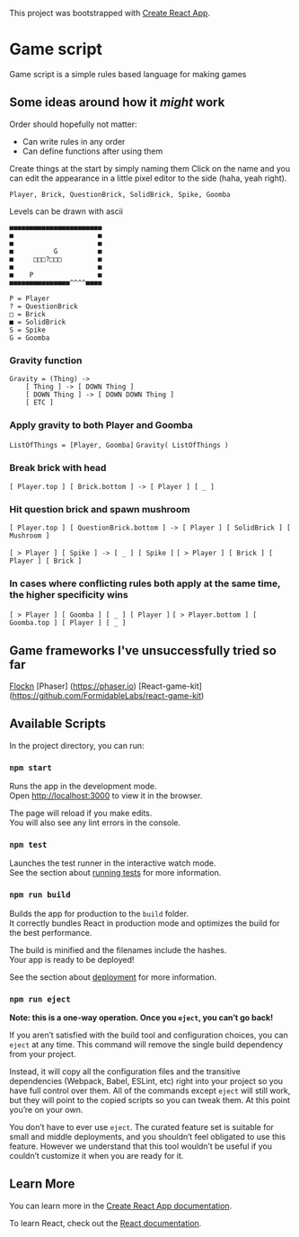 This project was bootstrapped with [Create React App](https://github.com/facebook/create-react-app).

# Game script

Game script is a simple rules based language for making games


## Some ideas around how it *might* work

Order should hopefully not matter:
* Can write rules in any order
* Can define functions after using them

Create things at the start by simply naming them
Click on the name and you can edit the appearance in a little pixel editor to the side (haha, yeah right).

```Player, Brick, QuestionBrick, SolidBrick, Spike, Goomba```

Levels can be drawn with ascii
```
■■■■■■■■■■■■■■■■■■■■■■■
■                     ■
■                     ■
■          G          ■
■     □□□?□□□         ■
■                     ■
■    P                ■
■■■■■■■■■■■■■■■^^^^■■■■

P = Player
? = QuestionBrick
□ = Brick
■ = SolidBrick
S = Spike
G = Goomba
```


### Gravity function
```
Gravity = (Thing) ->
    [ Thing ] -> [ DOWN Thing ]
    [ DOWN Thing ] -> [ DOWN DOWN Thing ]
    [ ETC ]
```


### Apply gravity to both Player and Goomba

```ListOfThings = [Player, Goomba]```
```Gravity( ListOfThings )```


### Break brick with head

```[ Player.top ] [ Brick.bottom ] -> [ Player ] [ _ ]```

### Hit question brick and spawn mushroom

```[ Player.top ] [ QuestionBrick.bottom ] -> [ Player ] [ SolidBrick ] [ Mushroom ]```

```[ > Player ] [ Spike ] -> [ _ ] [ Spike ]```
```[ > Player ] [ Brick ] [ Player ] [ Brick ]```


### In cases where conflicting rules both apply at the same time, the higher specificity wins

```[ > Player ] [ Goomba ] [ _ ] [ Player ]```
```[ > Player.bottom ] [ Goomba.top ] [ Player ] [ _ ]```


## Game frameworks I've unsuccessfully tried so far ##
[Flockn](https://github.com/flockn/flockn)
[Phaser] (https://phaser.io)
[React-game-kit] (https://github.com/FormidableLabs/react-game-kit)

## Available Scripts

In the project directory, you can run:

### `npm start`

Runs the app in the development mode.<br>
Open [http://localhost:3000](http://localhost:3000) to view it in the browser.

The page will reload if you make edits.<br>
You will also see any lint errors in the console.

### `npm test`

Launches the test runner in the interactive watch mode.<br>
See the section about [running tests](https://facebook.github.io/create-react-app/docs/running-tests) for more information.

### `npm run build`

Builds the app for production to the `build` folder.<br>
It correctly bundles React in production mode and optimizes the build for the best performance.

The build is minified and the filenames include the hashes.<br>
Your app is ready to be deployed!

See the section about [deployment](https://facebook.github.io/create-react-app/docs/deployment) for more information.

### `npm run eject`

**Note: this is a one-way operation. Once you `eject`, you can’t go back!**

If you aren’t satisfied with the build tool and configuration choices, you can `eject` at any time. This command will remove the single build dependency from your project.

Instead, it will copy all the configuration files and the transitive dependencies (Webpack, Babel, ESLint, etc) right into your project so you have full control over them. All of the commands except `eject` will still work, but they will point to the copied scripts so you can tweak them. At this point you’re on your own.

You don’t have to ever use `eject`. The curated feature set is suitable for small and middle deployments, and you shouldn’t feel obligated to use this feature. However we understand that this tool wouldn’t be useful if you couldn’t customize it when you are ready for it.

## Learn More

You can learn more in the [Create React App documentation](https://facebook.github.io/create-react-app/docs/getting-started).

To learn React, check out the [React documentation](https://reactjs.org/).

